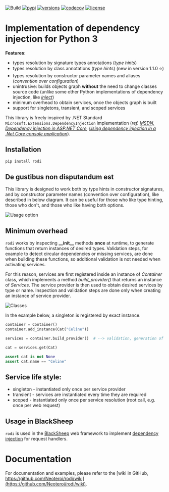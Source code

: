 ![Build](https://github.com/Neoteroi/rodi/workflows/Build/badge.svg)
[![pypi](https://img.shields.io/pypi/v/rodi.svg)](https://pypi.python.org/pypi/rodi)
[![versions](https://img.shields.io/pypi/pyversions/rodi.svg)](https://github.com/Neoteroi/rodi)
[![codecov](https://codecov.io/gh/Neoteroi/rodi/branch/master/graph/badge.svg?token=VzAnusWIZt)](https://codecov.io/gh/Neoteroi/rodi)
[![license](https://img.shields.io/github/license/Neoteroi/rodi.svg)](https://github.com/Neoteroi/rodi/blob/master/LICENSE)

# Implementation of dependency injection for Python 3

**Features:**

* types resolution by signature types annotations (_type hints_)
* types resolution by class annotations (_type hints_) (new in version 1.1.0 :star:)
* types resolution by constructor parameter names and aliases (_convention over
  configuration_)
* unintrusive: builds objects graph **without** the need to change classes
  source code (unlike some other Python implementations of dependency
  injection, like _[inject](https://pypi.org/project/Inject/)_)
* minimum overhead to obtain services, once the objects graph is built
* support for singletons, transient, and scoped services

This library is freely inspired by .NET Standard
`Microsoft.Extensions.DependencyInjection` implementation (_ref. [MSDN,
Dependency injection in ASP.NET
Core](https://docs.microsoft.com/en-us/aspnet/core/fundamentals/dependency-injection?view=aspnetcore-2.1),
[Using dependency injection in a .Net Core console
application](https://andrewlock.net/using-dependency-injection-in-a-net-core-console-application/)_).

## Installation

```bash
pip install rodi
```

## De gustibus non disputandum est
This library is designed to work both by type hints in constructor signatures,
and by constructor parameter names (convention over configuration), like
described in below diagram. It can be useful for those who like type hinting,
those who don't, and those who like having both options.

![Usage
option](https://raw.githubusercontent.com/Neoteroi/rodi/master/documentation/rodi-design-taste.png
"Usage option")

## Minimum overhead
`rodi` works by inspecting __&#95;&#95;init&#95;&#95;__ methods **once** at
runtime, to generate functions that return instances of desired types.
Validation steps, for example to detect circular dependencies or missing
services, are done when building these functions, so additional validation is
not needed when activating services.

For this reason, services are first registered inside an instance of
_Container_ class, which implements a method _build&#95;provider()_ that
returns an instance of _Services_. The service provider is then used to obtain
desired services by type or name. Inspection and validation steps are done only
when creating an instance of service provider.

![Classes](https://raw.githubusercontent.com/Neoteroi/rodi/master/documentation/classes.png
"Classes")

In the example below, a singleton is registered by exact instance.

```python
container = Container()
container.add_instance(Cat("Celine"))

services = container.build_provider()  # --> validation, generation of functions

cat = services.get(Cat)

assert cat is not None
assert cat.name == "Celine"
```

## Service life style:
* singleton - instantiated only once per service provider
* transient - services are instantiated every time they are required
* scoped - instantiated only once per service resolution (root call, e.g. once
  per web request)

## Usage in BlackSheep
`rodi` is used in the [BlackSheep](https://www.neoteroi.dev/blacksheep/) web
framework to implement [dependency
injection](https://www.neoteroi.dev/blacksheep/dependency-injection/) for
request handlers.

# Documentation
For documentation and examples, please refer to the [wiki in GitHub,
https://github.com/Neoteroi/rodi/wiki](https://github.com/Neoteroi/rodi/wiki).
